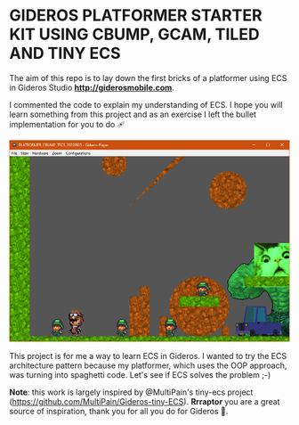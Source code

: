 # GIDEROS PLATFORMER STARTER KIT USING CBUMP, GCAM, TILED AND TINY ECS

The aim of this repo is to lay down the first bricks of a platformer using ECS in Gideros Studio **http://giderosmobile.com**.

I commented the code to explain my understanding of ECS. I hope you will learn something from this project and as an exercise I left the bullet implementation for you to do 🩹

![pic](gideros_platformer_cbump_tecs.png)


This project is for me a way to learn ECS in Gideros. I wanted to try the ECS architecture pattern because my platformer, which uses the OOP approach, was turning into spaghetti code. Let's see if ECS solves the problem ;-)

**Note**: this work is largely inspired by @MultiPain's tiny-ecs project (https://github.com/MultiPain/Gideros-tiny-ECS). **Rrraptor** you are a great source of inspiration, thank you for all you do for Gideros 🥇.
